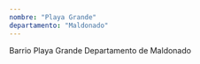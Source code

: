 ```yaml
---
nombre: "Playa Grande"
departamento: "Maldonado"
---
```


Barrio Playa Grande
Departamento de Maldonado
